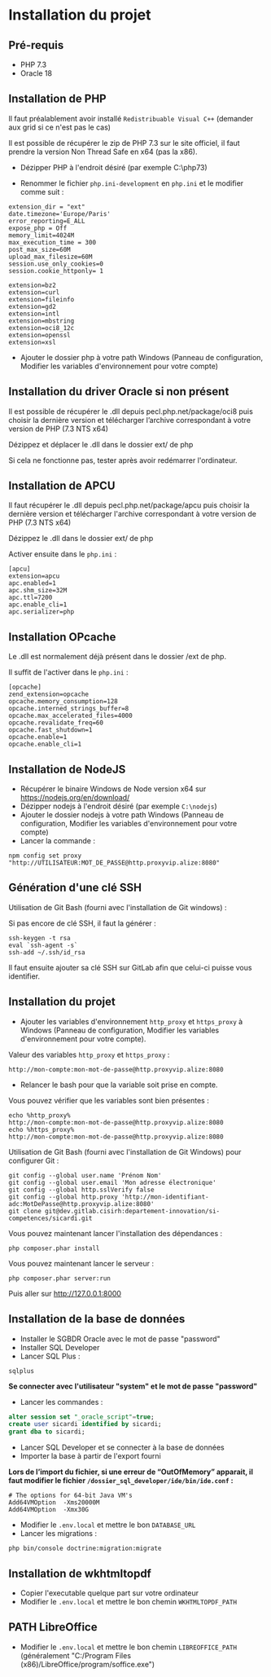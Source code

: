 # Installation du projet

## Pré-requis

- PHP 7.3
- Oracle 18

## Installation de PHP

Il faut préalablement avoir installé `Redistribuable Visual C++` (demander aux grid si ce n'est pas le cas)

Il est possible de récupérer le zip de PHP 7.3 sur le site officiel, il faut prendre la version Non Thread Safe en x64 (pas la x86). 

* Dézipper PHP à l'endroit désiré (par exemple C:\php73)

* Renommer le fichier `php.ini-development` en `php.ini` et le modifier comme suit :

```
extension_dir = "ext"
date.timezone='Europe/Paris'
error_reporting=E_ALL
expose_php = Off
memory_limit=4024M
max_execution_time = 300
post_max_size=60M
upload_max_filesize=60M
session.use_only_cookies=0
session.cookie_httponly= 1

extension=bz2
extension=curl
extension=fileinfo
extension=gd2
extension=intl
extension=mbstring
extension=oci8_12c
extension=openssl
extension=xsl
```

* Ajouter le dossier php à votre path Windows (Panneau de configuration, Modifier les variables d'environnement pour votre compte)


## Installation du driver Oracle si non présent

Il est possible de récupérer le .dll depuis pecl.php.net/package/oci8 puis choisir la dernière version et télécharger l’archive correspondant à votre version de PHP (7.3 NTS x64) 

Dézippez et déplacer le .dll dans le dossier ext/ de php

Si cela ne fonctionne pas, tester après avoir redémarrer l'ordinateur.


## Installation de APCU

Il faut récupérer le .dll depuis pecl.php.net/package/apcu puis choisir la dernière version et télécharger l'archive correspondant à votre version de PHP (7.3 NTS x64)

Dézippez le .dll dans le dossier ext/ de php

Activer ensuite dans le `php.ini` :

```
[apcu]
extension=apcu
apc.enabled=1
apc.shm_size=32M
apc.ttl=7200
apc.enable_cli=1
apc.serializer=php
```


## Installation OPcache

Le .dll est normalement déjà présent dans le dossier /ext de php.

Il suffit de l'activer dans le `php.ini` :

```
[opcache]
zend_extension=opcache
opcache.memory_consumption=128
opcache.interned_strings_buffer=8
opcache.max_accelerated_files=4000
opcache.revalidate_freq=60
opcache.fast_shutdown=1
opcache.enable=1
opcache.enable_cli=1
```


## Installation de NodeJS

* Récupérer le binaire Windows de Node version x64 sur https://nodejs.org/en/download/
* Dézipper nodejs à l'endroit désiré (par exemple `C:\nodejs`)
* Ajouter le dossier nodejs à votre path Windows (Panneau de configuration, Modifier les variables d'environnement pour votre compte)
* Lancer la commande :

```shell script
npm config set proxy "http://UTILISATEUR:MOT_DE_PASSE@http.proxyvip.alize:8080"
```


## Génération d'une clé SSH

Utilisation de Git Bash (fourni avec l'installation de Git windows) :

Si pas encore de clé SSH, il faut la générer :

```shell script
ssh-keygen -t rsa
eval `ssh-agent -s`
ssh-add ~/.ssh/id_rsa
```

Il faut ensuite ajouter sa clé SSH sur GitLab afin que celui-ci puisse vous identifier.


## Installation du projet

* Ajouter les variables d'environnement `http_proxy` et `https_proxy` à Windows (Panneau de configuration, Modifier les variables d'environnement pour votre compte).


Valeur des variables `http_proxy` et `https_proxy` :

```
http://mon-compte:mon-mot-de-passe@http.proxyvip.alize:8080
```

* Relancer le bash pour que la variable soit prise en compte.


Vous pouvez vérifier que les variables sont bien présentes :

```shell script
echo %http_proxy%
http://mon-compte:mon-mot-de-passe@http.proxyvip.alize:8080
echo %https_proxy%
http://mon-compte:mon-mot-de-passe@http.proxyvip.alize:8080
```

Utilisation de Git Bash (fourni avec l'installation de Git Windows) pour configurer Git :

```shell script
git config --global user.name 'Prénom Nom'
git config --global user.email 'Mon adresse électronique'
git config --global http.sslVerify false
git config --global http.proxy 'http://mon-identifiant-adc:MotDePasse@http.proxyvip.alize:8080'
git clone git@dev.gitlab.cisirh:departement-innovation/si-competences/sicardi.git
```

Vous pouvez maintenant lancer l'installation des dépendances :

```shell script
php composer.phar install
```

Vous pouvez maintenant lancer le serveur :

```shell script
php composer.phar server:run
```

Puis aller sur http://127.0.0.1:8000


## Installation de la base de données

* Installer le SGBDR Oracle avec le mot de passe "password"
* Installer SQL Developer
* Lancer SQL Plus :

```shell script
sqlplus
```

**Se connecter avec l'utilisateur "system" et le mot de passe "password"**

* Lancer les commandes :

```sql
alter session set "_oracle_script"=true;
create user sicardi identified by sicardi;
grant dba to sicardi;
```

* Lancer SQL Developer et se connecter à la base de données
* Importer la base à partir de l'export fourni

**Lors de l’import du fichier, si une erreur de “OutOfMemory” apparait,
  il faut modifier le fichier `/dossier_sql_developer/ide/bin/ide.conf` :**

```
# The options for 64-bit Java VM's
Add64VMOption  -Xms20000M
Add64VMOption  -Xmx30G
```

* Modifier le `.env.local` et mettre le bon `DATABASE_URL`
* Lancer les migrations :

```shell script
php bin/console doctrine:migration:migrate
```

## Installation de wkhtmltopdf

* Copier l'executable quelque part sur votre ordinateur
* Modifier le `.env.local` et mettre le bon chemin `WKHTMLTOPDF_PATH`

## PATH LibreOffice

* Modifier le `.env.local` et mettre le bon chemin `LIBREOFFICE_PATH` (généralement "C:/Program Files (x86)/LibreOffice/program/soffice.exe")